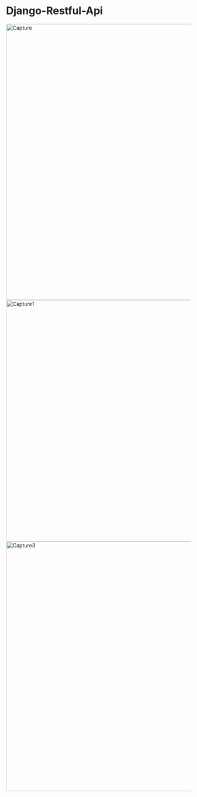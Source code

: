 # Django-Restful-Api

<img width="752" alt="Capture" src="https://user-images.githubusercontent.com/69419106/116773175-812a6e00-aa71-11eb-8294-648ee238d28c.PNG">

<img width="658" alt="Capture1" src="https://user-images.githubusercontent.com/69419106/116773220-d23a6200-aa71-11eb-9a1c-895f6fe08ae0.PNG">

<img width="680" alt="Capture3" src="https://user-images.githubusercontent.com/69419106/116773242-00b83d00-aa72-11eb-830d-c9d62fd9ae11.PNG">
